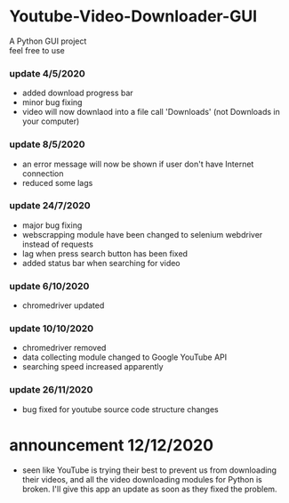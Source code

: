 # Youtube-Video-Downloader-GUI
A Python GUI project\
feel free to use

### update 4/5/2020
  - added download progress bar
  - minor bug fixing
  - video will now downlaod into a file call 'Downloads' (not Downloads in your computer)

### update 8/5/2020
  - an error message will now be shown if user don't have Internet connection
  - reduced some lags

### update 24/7/2020
  - major bug fixing
  - webscrapping module have been changed to selenium webdriver instead of requests
  - lag when press search button has been fixed
  - added status bar when searching for video

### update 6/10/2020
  - chromedriver updated

### update 10/10/2020
  - chromedriver removed
  - data collecting module changed to Google YouTube API
  - searching speed increased apparently

### update 26/11/2020
  - bug fixed for youtube source code structure changes

# announcement 12/12/2020
  - seen like YouTube is trying their best to prevent us from downloading their videos, and all the video downloading modules for Python is broken. I'll give this app an update as soon as they fixed the problem.
